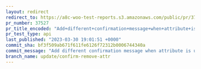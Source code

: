 ```yaml
---
layout: redirect
redirect_to: https://a8c-woo-test-reports.s3.amazonaws.com/public/pr/37527/api/index.html
pr_number: 37527
pr_title_encoded: "Add+different+confirmation+message+when+attribute+is+used+in+a+variation"
pr_test_type: api
last_published: "2023-03-30 19:01:51 +0000"
commit_sha: bf3f509ab671f611fe6126f72312b0006744340a
commit_message: "Add different confirmation message when attribute is used in a variation"
branch_name: update/confirm-remove-attr
---
```

